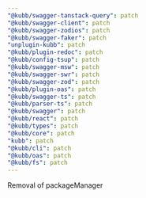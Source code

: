 ```yaml
---
"@kubb/swagger-tanstack-query": patch
"@kubb/swagger-client": patch
"@kubb/swagger-zodios": patch
"@kubb/swagger-faker": patch
"unplugin-kubb": patch
"@kubb/plugin-redoc": patch
"@kubb/config-tsup": patch
"@kubb/swagger-msw": patch
"@kubb/swagger-swr": patch
"@kubb/swagger-zod": patch
"@kubb/plugin-oas": patch
"@kubb/swagger-ts": patch
"@kubb/parser-ts": patch
"@kubb/swagger": patch
"@kubb/react": patch
"@kubb/types": patch
"@kubb/core": patch
"kubb": patch
"@kubb/cli": patch
"@kubb/oas": patch
"@kubb/fs": patch
---
```


Removal of packageManager
